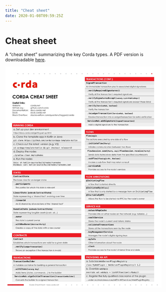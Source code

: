 ```yaml
---
title: "Cheat sheet"
date: 2020-01-08T09:59:25Z
---
```



# Cheat sheet
A “cheat sheet” summarizing the key Corda types. A PDF version is downloadable [here](_static/corda-cheat-sheet.pdf).

![cheatsheet](resources/cheatsheet.jpg "cheatsheet")
